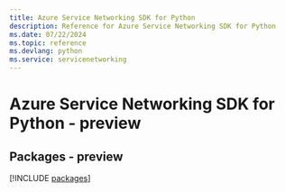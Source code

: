 ```yaml
---
title: Azure Service Networking SDK for Python
description: Reference for Azure Service Networking SDK for Python
ms.date: 07/22/2024
ms.topic: reference
ms.devlang: python
ms.service: servicenetworking
---
```

# Azure Service Networking SDK for Python - preview
## Packages - preview
[!INCLUDE [packages](service-networking-index.md)]